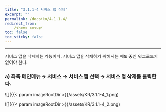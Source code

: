 ```yaml
---
title: "3.1.1-4 서비스 맵 삭제"
excerpt: ""
permalink: /docs/ko/4.1.1.4/
redirect_from:
  - /theme-setup/
toc: false
toc_sticky: false
---
```


---
서비스 맵을 삭제하는 기능이다. 서비스 맵을 삭제하기 위해서는 배포 중인 워크로드가 없어야 한다.

### a\) 좌측 메인메뉴 → 서비스 → 서비스 맵 선택 → 서비스 맵 삭제를 클릭한다.

![]({{< param imageRootDir >}}/assets/KR/3.1.1-4_1.png)

![]({{< param imageRootDir >}}/assets/KR/3.1.1-4_2.png)
